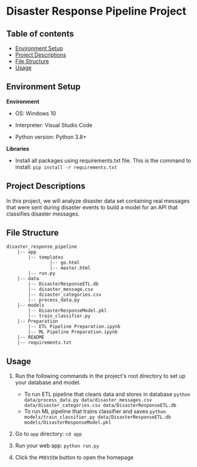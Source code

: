 # **Disaster Response Pipeline Project**


## **Table of contents**

- [Environment Setup](#environment-setup)
- [Project Descriptions](#project-descriptions)
- [File Structure](#file-structure)
- [Usage](#usage)


## **Environment Setup**

**Environment**
- OS: Windows 10

- Interpreter: Visual Studio Code

- Python version: Python 3.8+

**Libraries**
- Install all packages using requirements.txt file. This is the command to install: `pip install -r requirements.txt`


## **Project Descriptions**

In this project, we will analyze disaster data set containing real messages that were sent during disaster events to build a model for an API that classifies disaster messages.


## **File Structure**

~~~~~~~
disaster_response_pipeline
    |-- app
        |-- templates
                |-- go.html
                |-- master.html
        |-- run.py
    |-- data
        |-- DisasterResponseETL.db
        |-- disaster_message.csv
        |-- disaster_categories.csv
        |-- process_data.py
    |-- models
        |-- DisasterResponseModel.pkl
        |-- train_classifier.py
    |-- Preparation
        |-- ETL Pipeline Preparation.ipynb
        |-- ML Pipeline Preparation.ipynb
    |-- README
    |-- requirements.txt
~~~~~~~


## **Usage**

1. Run the following commands in the project's root directory to set up your database and model.

    - To run ETL pipeline that cleans data and stores in database
        `python data/process_data.py data/disaster_messages.csv data/disaster_categories.csv data/DisasterResponseETL.db`
    - To run ML pipeline that trains classifier and saves
        `python models/train_classifier.py data/DisasterResponseETL.db models/DisasterResponseModel.pkl`

2. Go to `app` directory: `cd app`

3. Run your web app: `python run.py`

4. Click the `PREVIEW` button to open the homepage
